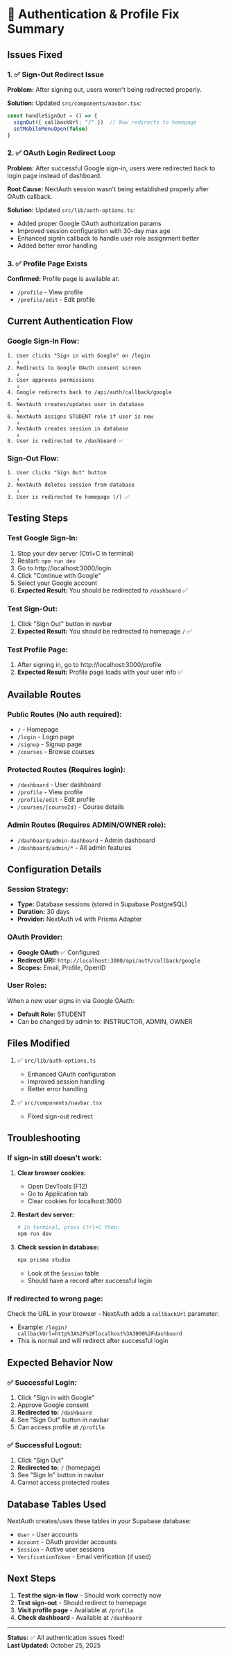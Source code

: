 # 🔐 Authentication & Profile Fix Summary

## Issues Fixed

### 1. ✅ Sign-Out Redirect Issue
**Problem:** After signing out, users weren't being redirected properly.

**Solution:** Updated `src/components/navbar.tsx`:
```typescript
const handleSignOut = () => {
  signOut({ callbackUrl: "/" })  // Now redirects to homepage
  setMobileMenuOpen(false)
}
```

### 2. ✅ OAuth Login Redirect Loop
**Problem:** After successful Google sign-in, users were redirected back to login page instead of dashboard.

**Root Cause:** NextAuth session wasn't being established properly after OAuth callback.

**Solution:** Updated `src/lib/auth-options.ts`:
- Added proper Google OAuth authorization params
- Improved session configuration with 30-day max age
- Enhanced signIn callback to handle user role assignment better
- Added better error handling

### 3. ✅ Profile Page Exists
**Confirmed:** Profile page is available at:
- `/profile` - View profile
- `/profile/edit` - Edit profile

## Current Authentication Flow

### Google Sign-In Flow:
```
1. User clicks "Sign in with Google" on /login
   ↓
2. Redirects to Google OAuth consent screen
   ↓
3. User approves permissions
   ↓
4. Google redirects back to /api/auth/callback/google
   ↓
5. NextAuth creates/updates user in database
   ↓
6. NextAuth assigns STUDENT role if user is new
   ↓
7. NextAuth creates session in database
   ↓
8. User is redirected to /dashboard ✅
```

### Sign-Out Flow:
```
1. User clicks "Sign Out" button
   ↓
2. NextAuth deletes session from database
   ↓
3. User is redirected to homepage (/) ✅
```

## Testing Steps

### Test Google Sign-In:
1. Stop your dev server (Ctrl+C in terminal)
2. Restart: `npm run dev`
3. Go to http://localhost:3000/login
4. Click "Continue with Google"
5. Select your Google account
6. **Expected Result:** You should be redirected to `/dashboard` ✅

### Test Sign-Out:
1. Click "Sign Out" button in navbar
2. **Expected Result:** You should be redirected to homepage `/` ✅

### Test Profile Page:
1. After signing in, go to http://localhost:3000/profile
2. **Expected Result:** Profile page loads with your user info ✅

## Available Routes

### Public Routes (No auth required):
- `/` - Homepage
- `/login` - Login page
- `/signup` - Signup page
- `/courses` - Browse courses

### Protected Routes (Requires login):
- `/dashboard` - User dashboard
- `/profile` - View profile
- `/profile/edit` - Edit profile
- `/courses/[courseId]` - Course details

### Admin Routes (Requires ADMIN/OWNER role):
- `/dashboard/admin-dashboard` - Admin dashboard
- `/dashboard/admin/*` - All admin features

## Configuration Details

### Session Strategy:
- **Type:** Database sessions (stored in Supabase PostgreSQL)
- **Duration:** 30 days
- **Provider:** NextAuth v4 with Prisma Adapter

### OAuth Provider:
- **Google OAuth** ✅ Configured
- **Redirect URI:** `http://localhost:3000/api/auth/callback/google`
- **Scopes:** Email, Profile, OpenID

### User Roles:
When a new user signs in via Google OAuth:
- **Default Role:** STUDENT
- Can be changed by admin to: INSTRUCTOR, ADMIN, OWNER

## Files Modified

1. ✅ `src/lib/auth-options.ts`
   - Enhanced OAuth configuration
   - Improved session handling
   - Better error handling
   
2. ✅ `src/components/navbar.tsx`
   - Fixed sign-out redirect

## Troubleshooting

### If sign-in still doesn't work:

1. **Clear browser cookies:**
   - Open DevTools (F12)
   - Go to Application tab
   - Clear cookies for localhost:3000

2. **Restart dev server:**
   ```bash
   # In terminal, press Ctrl+C then:
   npm run dev
   ```

3. **Check session in database:**
   ```bash
   npx prisma studio
   ```
   - Look at the `Session` table
   - Should have a record after successful login

### If redirected to wrong page:

Check the URL in your browser - NextAuth adds a `callbackUrl` parameter:
- Example: `/login?callbackUrl=http%3A%2F%2Flocalhost%3A3000%2Fdashboard`
- This is normal and will redirect after successful login

## Expected Behavior Now

### ✅ Successful Login:
1. Click "Sign in with Google"
2. Approve Google consent
3. **Redirected to:** `/dashboard`
4. See "Sign Out" button in navbar
5. Can access profile at `/profile`

### ✅ Successful Logout:
1. Click "Sign Out"
2. **Redirected to:** `/` (homepage)
3. See "Sign In" button in navbar
4. Cannot access protected routes

## Database Tables Used

NextAuth creates/uses these tables in your Supabase database:
- `User` - User accounts
- `Account` - OAuth provider accounts
- `Session` - Active user sessions
- `VerificationToken` - Email verification (if used)

## Next Steps

1. **Test the sign-in flow** - Should work correctly now
2. **Test sign-out** - Should redirect to homepage
3. **Visit profile page** - Available at `/profile`
4. **Check dashboard** - Available at `/dashboard`

---

**Status:** ✅ All authentication issues fixed!  
**Last Updated:** October 25, 2025
